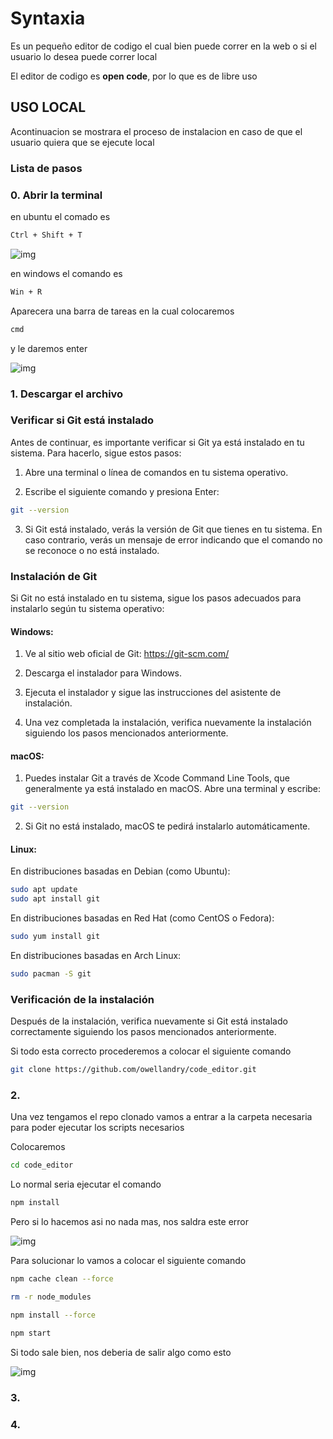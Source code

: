 # Syntaxia

Es un pequeño editor de codigo el cual bien puede correr en la web o si el usuario lo desea puede correr local

El editor de codigo es **open code**, por lo que es de libre uso 

## USO LOCAL

Acontinuacion se mostrara el proceso de instalacion en caso de que el usuario quiera que se ejecute local 

### Lista de pasos

### 0. Abrir la terminal

en ubuntu el comado es

```bash
Ctrl + Shift + T
```

![img](https://media.discordapp.net/attachments/1133765208322617435/1133766050790527026/image.png)

en windows el comando es

```bash
Win + R 
```

Aparecera una barra de tareas en la cual colocaremos

```bash
cmd
```

y le daremos enter

![img](https://media.discordapp.net/attachments/1133765208322617435/1133765220368646184/post-811-0-09793100-1525811504.png)


### 1. Descargar el archivo 

### Verificar si Git está instalado

Antes de continuar, es importante verificar si Git ya está instalado en tu sistema. Para hacerlo, sigue estos pasos:

1. Abre una terminal o línea de comandos en tu sistema operativo.

2. Escribe el siguiente comando y presiona Enter:

```bash
git --version
```

3. Si Git está instalado, verás la versión de Git que tienes en tu sistema. En caso contrario, verás un mensaje de error indicando que el comando no se reconoce o no está instalado.

### Instalación de Git

Si Git no está instalado en tu sistema, sigue los pasos adecuados para instalarlo según tu sistema operativo:

#### Windows:

1. Ve al sitio web oficial de Git: https://git-scm.com/

2. Descarga el instalador para Windows.

3. Ejecuta el instalador y sigue las instrucciones del asistente de instalación.

4. Una vez completada la instalación, verifica nuevamente la instalación siguiendo los pasos mencionados anteriormente.

#### macOS:

1. Puedes instalar Git a través de Xcode Command Line Tools, que generalmente ya está instalado en macOS. Abre una terminal y escribe:

```bash
git --version
```

2. Si Git no está instalado, macOS te pedirá instalarlo automáticamente.

#### Linux:

En distribuciones basadas en Debian (como Ubuntu):

```bash
sudo apt update
sudo apt install git
```

En distribuciones basadas en Red Hat (como CentOS o Fedora):

```bash
sudo yum install git
```

En distribuciones basadas en Arch Linux:

```bash
sudo pacman -S git
```

### Verificación de la instalación

Después de la instalación, verifica nuevamente si Git está instalado correctamente siguiendo los pasos mencionados anteriormente.

Si todo esta correcto procederemos a colocar el siguiente comando 

```bash
git clone https://github.com/owellandry/code_editor.git
```

### 2. 

Una vez tengamos el repo clonado vamos a entrar a la carpeta necesaria para poder ejecutar los scripts necesarios

Colocaremos 

```bash
cd code_editor
```
Lo normal seria ejecutar el comando

```bash
npm install
```
Pero si lo hacemos asi no nada mas, nos saldra este error

![img](https://media.discordapp.net/attachments/1055292395505332336/1133994208504594442/image.png)

Para solucionar lo vamos a colocar el siguiente comando

```bash
npm cache clean --force
```
```bash
rm -r node_modules
```
```bash
npm install --force
```
```bash
npm start
```

Si todo sale bien, nos deberia de salir algo como esto

![img](https://media.discordapp.net/attachments/1055292395505332336/1134087513670156379/image.png)
### 3. 
### 4. 
